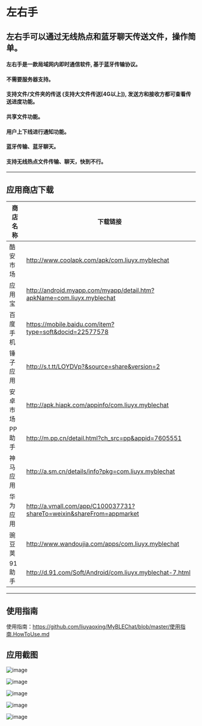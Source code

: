 # 左右手
## 左右手可以通过无线热点和蓝牙聊天传送文件，操作简单。
#### 左右手是一款局域网内即时通信软件, 基于蓝牙传输协议。
#### 不需要服务器支持。
#### 支持文件/文件夹的传送 (支持大文件传送[4G以上]), 发送方和接收方都可查看传送进度功能。
#### 共享文件功能。
#### 用户上下线进行通知功能。
#### 蓝牙传输、蓝牙聊天。
#### 支持无线热点文件传输、聊天，快到不行。

---

## 应用商店下载

商店名称 | 下载链接
---|---
酷安市场| http://www.coolapk.com/apk/com.liuyx.myblechat
应用宝  | http://android.myapp.com/myapp/detail.htm?apkName=com.liuyx.myblechat
百度手机| https://mobile.baidu.com/item?type=soft&docid=22577578
锤子应用|http://s.t.tt/LOYDVp?&source=share&version=2
安卓市场| http://apk.hiapk.com/appinfo/com.liuyx.myblechat
PP助手|http://m.pp.cn/detail.html?ch_src=pp&appid=7605551
神马应用|http://a.sm.cn/details/info?pkg=com.liuyx.myblechat
华为应用|http://a.vmall.com/app/C100037731?shareTo=weixin&shareFrom=appmarket
豌豆荚  | http://www.wandoujia.com/apps/com.liuyx.myblechat
91助手  | http://d.91.com/Soft/Android/com.liuyx.myblechat-7.html

---
## 使用指南

使用指南：https://github.com/liuyaoxing/MyBLEChat/blob/master/使用指南.HowToUse.md

## 应用截图
![image](https://github.com/liuyaoxing/MyBLEChat/raw/master/images/readme/Screenshot_2017-message.png)

![image](https://github.com/liuyaoxing/MyBLEChat/raw/master/images/readme/Screenshot_2017-bluetoothlist.png)

![image](https://github.com/liuyaoxing/MyBLEChat/raw/master/images/readme/Screenshot_2017-bt-sender.png)

![image](https://github.com/liuyaoxing/MyBLEChat/raw/master/images/readme/Screenshot_2017-wifilist.png)

![image](https://github.com/liuyaoxing/MyBLEChat/raw/master/images/readme/Screenshot_2017-wifi-sender.png)
